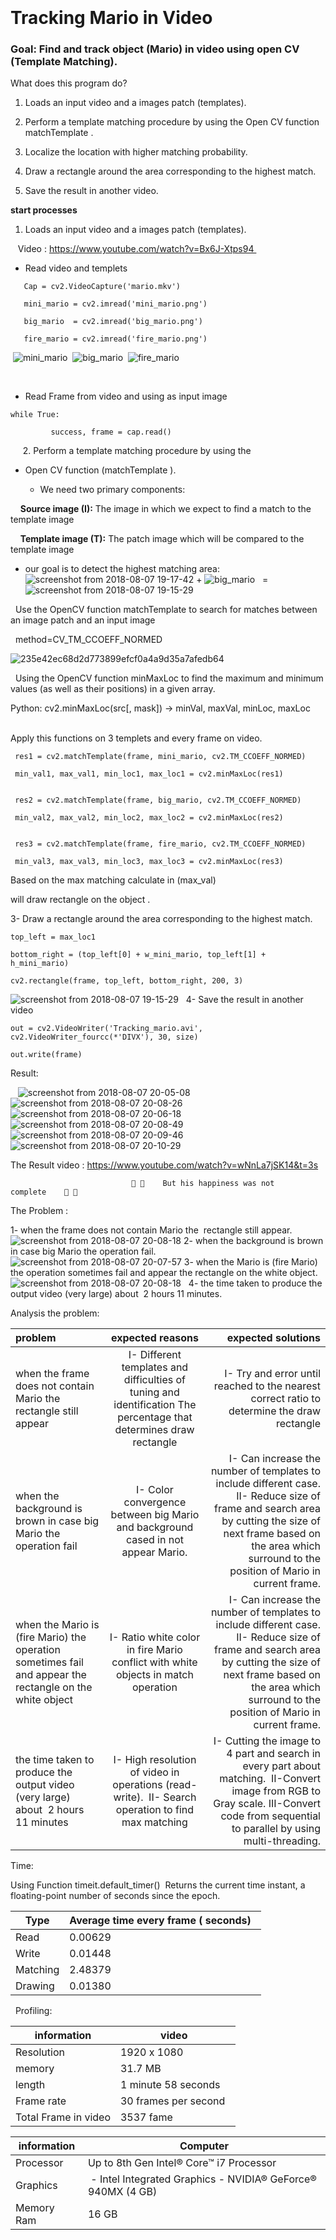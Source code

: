 ﻿                             
                                               
# Tracking Mario in Video
                                               
 
### Goal: Find and track object (Mario) in video using open CV (Template Matching). 

What does this program do? 

   1. Loads an input video and a images patch (templates). 

   2. Perform a template matching procedure by using the Open CV function matchTemplate . 

   3. Localize the location with higher matching probability.

   4. Draw a rectangle around the area corresponding to the highest match.

   5. Save the result in another video. 

**start processes**

1. Loads an input video and a images patch (templates). 
        
   Video : https://www.youtube.com/watch?v=Bx6J-Xtps94 
          
   - Read video and templets  
   ```
   Cap = cv2.VideoCapture('mario.mkv')    
     
   mini_mario = cv2.imread('mini_mario.png')
     
   big_mario  = cv2.imread('big_mario.png') 
     
   fire_mario = cv2.imread('fire_mario.png') 
   ```

 ![mini_mario](https://user-images.githubusercontent.com/35124840/44330020-41a8c880-a466-11e8-818b-ee0368da13e1.png)
 ![big_mario](https://user-images.githubusercontent.com/35124840/44327056-deb33380-a45d-11e8-9f11-42d47ffb5803.png) 
 ![fire_mario](https://user-images.githubusercontent.com/35124840/44330023-44a3b900-a466-11e8-8832-a3d266415bb7.png)
 
 
 
   - Read Frame from video and using as input image 
   ```
   while True: 
   
         success, frame = cap.read() 
   ```        
    
2. Perform a template matching procedure by using the  
 
- Open CV function (matchTemplate ). 

  - We need two primary components: 

     **Source image (I):** The image in which we expect to find a match to the template image 
      
     **Template image (T):** The patch image which will be compared to the template image 
      
- our goal is to detect the highest matching area: 
 
 
 ![screenshot from 2018-08-07 19-17-42](https://user-images.githubusercontent.com/35124840/44330230-c1cf2e00-a466-11e8-9c6e-d9f5f5d9e10b.png) + ![big_mario](https://user-images.githubusercontent.com/35124840/44327056-deb33380-a45d-11e8-9f11-42d47ffb5803.png)   =    
 ![screenshot from 2018-08-07 19-15-29](https://user-images.githubusercontent.com/35124840/44330232-c4318800-a466-11e8-9209-2876e90b06ff.png)
  
  Use the OpenCV function matchTemplate to search for matches between an image patch and an input image  
       
  method=CV_TM_CCOEFF_NORMED
             
   ![235e42ec68d2d773899efcf0a4a9d35a7afedb64](https://user-images.githubusercontent.com/35124840/44330477-66517000-a467-11e8-8d1f-461c745d5f8a.png)
 
 
 
Using the OpenCV function minMaxLoc to find the maximum and minimum values (as well as their positions) in a given array. 
         
Python: cv2.minMaxLoc(src[, mask]) → minVal, maxVal, minLoc, maxLoc 
         

Apply this functions on 3 templets and every frame on video. 


     res1 = cv2.matchTemplate(frame, mini_mario, cv2.TM_CCOEFF_NORMED)

     min_val1, max_val1, min_loc1, max_loc1 = cv2.minMaxLoc(res1) 

                     
     res2 = cv2.matchTemplate(frame, big_mario, cv2.TM_CCOEFF_NORMED) 

     min_val2, max_val2, min_loc2, max_loc2 = cv2.minMaxLoc(res2) 

                     
     res3 = cv2.matchTemplate(frame, fire_mario, cv2.TM_CCOEFF_NORMED) 

     min_val3, max_val3, min_loc3, max_loc3 = cv2.minMaxLoc(res3) 


Based on the max matching calculate in (max_val) 

will draw rectangle on the object . 

3- Draw a rectangle around the area corresponding to the highest match.

    top_left = max_loc1 

    bottom_right = (top_left[0] + w_mini_mario, top_left[1] + h_mini_mario) 

    cv2.rectangle(frame, top_left, bottom_right, 200, 3) 

![screenshot from 2018-08-07 19-15-29](https://user-images.githubusercontent.com/35124840/44330232-c4318800-a466-11e8-9209-2876e90b06ff.png)
 
4- Save the result in another video 

    out = cv2.VideoWriter('Tracking_mario.avi', cv2.VideoWriter_fourcc(*'DIVX'), 30, size) 

    out.write(frame) 



Result: 

 
 ![screenshot from 2018-08-07 20-05-08](https://user-images.githubusercontent.com/35124840/44329626-32754b00-a465-11e8-9a27-570137799e39.png)
![screenshot from 2018-08-07 20-08-26](https://user-images.githubusercontent.com/35124840/44329631-3739ff00-a465-11e8-9512-850168f50b56.png)
![screenshot from 2018-08-07 20-06-18](https://user-images.githubusercontent.com/35124840/44329640-3ef9a380-a465-11e8-86ea-9a911e80117f.png)
![screenshot from 2018-08-07 20-08-49](https://user-images.githubusercontent.com/35124840/44329672-4f118300-a465-11e8-966f-618958c5a815.png)
![screenshot from 2018-08-07 20-09-46](https://user-images.githubusercontent.com/35124840/44329697-5e90cc00-a465-11e8-992b-3f8c4c30471b.png)
![screenshot from 2018-08-07 20-10-29](https://user-images.githubusercontent.com/35124840/44329704-6486ad00-a465-11e8-8a2a-120e548ea5ec.png)


The Result video : https://www.youtube.com/watch?v=wNnLa7jSK14&t=3s


                               🙁 🙁    But his happiness was not complete    🙁 🙁  
       
The Problem :  

1- when the frame does not contain Mario the  rectangle still appear. 
 ![screenshot from 2018-08-07 20-08-18](https://user-images.githubusercontent.com/35124840/44329391-9c412500-a464-11e8-8e86-9798d413a4b8.png)
2- when the background is brown in case big Mario the operation fail. 
 ![screenshot from 2018-08-07 20-07-57](https://user-images.githubusercontent.com/35124840/44329368-92b7bd00-a464-11e8-81ed-29effad7e60f.png)
3- when the Mario is (fire Mario) the operation sometimes fail and appear the rectangle on the white object. 
 ![screenshot from 2018-08-07 20-08-18](https://user-images.githubusercontent.com/35124840/44329391-9c412500-a464-11e8-8e86-9798d413a4b8.png)
 
4- the time taken to produce the output video (very large) about  2 hours 11 minutes. 
 

Analysis the problem: 
     
     
| problem      | expected reasons  | expected solutions |
| :---         |       :---:       |               ---: |
| when the frame does not contain Mario the  rectangle still appear| I- Different templates and difficulties of tuning and identification The percentage that determines draw rectangle| I- Try and error until reached to the nearest correct ratio to determine the draw rectangle|
| when the background is brown in case big Mario the operation fail| I- Color convergence between big Mario and background cased in not appear Mario.| I- Can increase the number of templates to include different case. II- Reduce size of frame and search area by cutting the size of next frame based on the area which surround to the position of Mario in current frame.|
| when the Mario is (fire Mario) the operation sometimes fail and appear the rectangle on the white object|I- Ratio white color in fire Mario conflict with white objects in match operation|I- Can increase the number of templates to include different case. II- Reduce size of frame and search area by cutting the size of next frame based on the area which surround to the position of Mario in current frame.|
| the time taken to produce the output video (very large) about  2 hours 11 minutes|I- High resolution of video in operations (read- write).  II- Search operation to find max matching|I- Cutting the image to 4 part and search in every part about matching.  II-Convert image from RGB to Gray scale. III-Convert code from sequential to parallel by using multi-threading.|


Time:   

Using Function timeit.default_timer() 
Returns the current time instant, a floating-point number of seconds since the epoch. 

|  Type | Average time every frame ( seconds)   |
| --- | --- |
| Read | 0.00629 |
| Write | 0.01448 | 
| Matching|2.48379  |
| Drawing|0.01380 |

 
Profiling:        


|  information | video  |
| --- | --- |
| Resolution | 1920 x 1080  |
| memory | 31.7 MB |
| length| 1 minute 58 seconds  |
| Frame rate | 30 frames per second  |
| Total Frame in video| 3537 fame  |



|  information | Computer |
| --- | --- |
| Processor | Up to 8th Gen Intel® Core™ i7 Processor  |
| Graphics |  - Intel Integrated Graphics - NVIDIA® GeForce® 940MX (4 GB) |
| Memory Ram | 16 GB |

  
 
 
 
 



